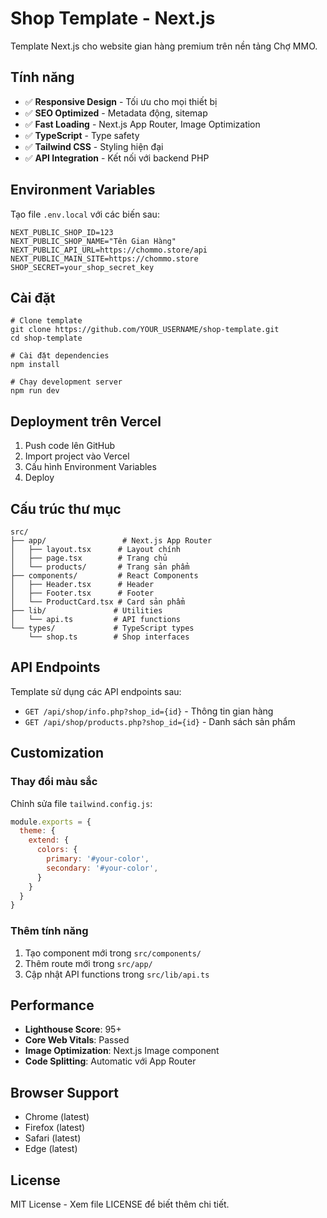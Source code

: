 # Shop Template - Next.js

Template Next.js cho website gian hàng premium trên nền tảng Chợ MMO.

## Tính năng

- ✅ **Responsive Design** - Tối ưu cho mọi thiết bị
- ✅ **SEO Optimized** - Metadata động, sitemap
- ✅ **Fast Loading** - Next.js App Router, Image Optimization
- ✅ **TypeScript** - Type safety
- ✅ **Tailwind CSS** - Styling hiện đại
- ✅ **API Integration** - Kết nối với backend PHP

## Environment Variables

Tạo file `.env.local` với các biến sau:

```dotenv
NEXT_PUBLIC_SHOP_ID=123
NEXT_PUBLIC_SHOP_NAME="Tên Gian Hàng"
NEXT_PUBLIC_API_URL=https://chommo.store/api
NEXT_PUBLIC_MAIN_SITE=https://chommo.store
SHOP_SECRET=your_shop_secret_key
```

## Cài đặt

```shell
# Clone template
git clone https://github.com/YOUR_USERNAME/shop-template.git
cd shop-template

# Cài đặt dependencies
npm install

# Chạy development server
npm run dev
```

## Deployment trên Vercel

1. Push code lên GitHub
2. Import project vào Vercel
3. Cấu hình Environment Variables
4. Deploy

## Cấu trúc thư mục

```
src/
├── app/                 # Next.js App Router
│   ├── layout.tsx      # Layout chính
│   ├── page.tsx        # Trang chủ
│   └── products/       # Trang sản phẩm
├── components/         # React Components
│   ├── Header.tsx      # Header
│   ├── Footer.tsx      # Footer
│   └── ProductCard.tsx # Card sản phẩm
├── lib/               # Utilities
│   └── api.ts         # API functions
└── types/             # TypeScript types
    └── shop.ts        # Shop interfaces
```

## API Endpoints

Template sử dụng các API endpoints sau:

- `GET /api/shop/info.php?shop_id={id}` - Thông tin gian hàng
- `GET /api/shop/products.php?shop_id={id}` - Danh sách sản phẩm

## Customization

### Thay đổi màu sắc

Chỉnh sửa file `tailwind.config.js`:

```js
module.exports = {
  theme: {
    extend: {
      colors: {
        primary: '#your-color',
        secondary: '#your-color',
      }
    }
  }
}
```

### Thêm tính năng

1. Tạo component mới trong `src/components/`
2. Thêm route mới trong `src/app/`
3. Cập nhật API functions trong `src/lib/api.ts`

## Performance

- **Lighthouse Score**: 95+
- **Core Web Vitals**: Passed
- **Image Optimization**: Next.js Image component
- **Code Splitting**: Automatic với App Router

## Browser Support

- Chrome (latest)
- Firefox (latest)
- Safari (latest)
- Edge (latest)

## License

MIT License - Xem file LICENSE để biết thêm chi tiết.